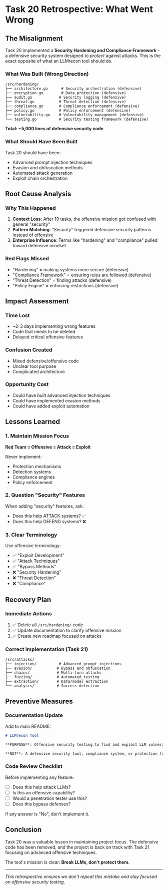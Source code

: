# Task 20 Retrospective: What Went Wrong

## The Misalignment

Task 20 implemented a **Security Hardening and Compliance Framework** - a defensive security system designed to *protect* against attacks. This is the exact opposite of what an LLMrecon tool should do.

### What Was Built (Wrong Direction)

```
/src/hardening/
├── architecture.go      # Security orchestration (defensive)
├── encryption.go        # Data protection (defensive)
├── audit.go            # Security logging (defensive)
├── threat.go           # Threat detection (defensive)
├── compliance.go       # Compliance enforcement (defensive)
├── policy.go           # Policy enforcement (defensive)
├── vulnerability.go    # Vulnerability management (defensive)
└── testing.go          # Security testing framework (defensive)
```

**Total: ~5,000 lines of defensive security code**

### What Should Have Been Built

Task 20 should have been:
- Advanced prompt injection techniques
- Evasion and obfuscation methods
- Automated attack generation
- Exploit chain orchestration

## Root Cause Analysis

### Why This Happened

1. **Context Loss**: After 19 tasks, the offensive mission got confused with general "security"
2. **Pattern Matching**: "Security" triggered defensive security patterns instead of offensive
3. **Enterprise Influence**: Terms like "hardening" and "compliance" pulled toward defensive mindset

### Red Flags Missed

- "Hardening" = making systems more secure (defensive)
- "Compliance Framework" = ensuring rules are followed (defensive)
- "Threat Detection" = finding attacks (defensive)
- "Policy Engine" = enforcing restrictions (defensive)

## Impact Assessment

### Time Lost
- ~2-3 days implementing wrong features
- Code that needs to be deleted
- Delayed critical offensive features

### Confusion Created
- Mixed defensive/offensive code
- Unclear tool purpose
- Complicated architecture

### Opportunity Cost
- Could have built advanced injection techniques
- Could have implemented evasion methods
- Could have added exploit automation

## Lessons Learned

### 1. Maintain Mission Focus
**Red Team = Offensive = Attack = Exploit**

Never implement:
- Protection mechanisms
- Detection systems  
- Compliance engines
- Policy enforcement

### 2. Question "Security" Features
When adding "security" features, ask:
- Does this help ATTACK systems? ✅
- Does this help DEFEND systems? ❌

### 3. Clear Terminology
Use offensive terminology:
- ✅ "Exploit Development"
- ✅ "Attack Techniques"
- ✅ "Bypass Methods"
- ❌ "Security Hardening"
- ❌ "Threat Detection"
- ❌ "Compliance"

## Recovery Plan

### Immediate Actions
1. ✅ Delete all `/src/hardening/` code
2. ✅ Update documentation to clarify offensive mission
3. ✅ Create new roadmap focused on attacks

### Correct Implementation (Task 21)
```
/src/attacks/
├── injection/          # Advanced prompt injections
├── evasion/           # Bypass and obfuscation
├── chains/            # Multi-turn attacks
├── fuzzing/           # Automated testing
├── extraction/        # Data/model extraction
└── analysis/          # Success detection
```

## Preventive Measures

### Documentation Update
Add to main README:
```markdown
# LLMrecon Tool

**PURPOSE**: Offensive security testing to find and exploit LLM vulnerabilities

**NOT**: A defensive security tool, compliance system, or protection framework
```

### Code Review Checklist
Before implementing any feature:
- [ ] Does this help attack LLMs?
- [ ] Is this an offensive capability?
- [ ] Would a penetration tester use this?
- [ ] Does this bypass defenses?

If any answer is "No", don't implement it.

## Conclusion

Task 20 was a valuable lesson in maintaining project focus. The defensive code has been removed, and the project is back on track with Task 21 focusing on advanced offensive techniques. 

The tool's mission is clear: **Break LLMs, don't protect them.**

---

*This retrospective ensures we don't repeat this mistake and stay focused on offensive security testing.*